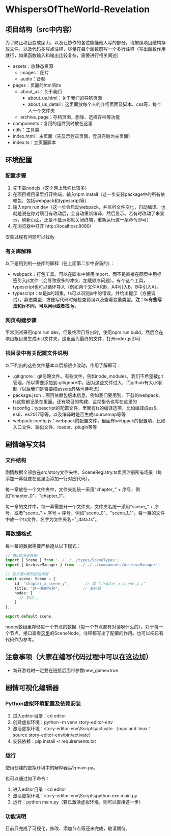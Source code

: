 # WhispersOfTheWorld-Revelation

## 项目结构（src中内容）

为了防止项目变成屎山，以及让协作的各位能懂他人写的部分，请按照项目结构存放文件。以及代码多写点注释，尽量在每个函数前写一个多行注释（写出函数作用就行，如果函数输入和输出比较复杂，需要进行相关阐述）

* assets：放静态资源
  * images：图片
  * audio：音频
* pages：页面的html和ts
  * about\_us：关于我们
    * about\_us.html：关于我们的导航页面
    * about\_us\_detail：这里面放每个人的介绍页面及脚本、css等，每个人一个文件夹
  * archive\_page：存档页面，删除、选择存档等功能
* components：复用的组件到时放在这里
* utils：工具类
* index.html：主页面（先显示登录页面，登录完后为主页面）
* index.ts：主页面脚本



## 环境配置

### 配置步骤

1. 先下载nodejs（这个网上教程比较多）
2. 在项目根目录里打开终端，输入npm install（这一步安装package中的所有依赖包，包括webpack和typescript等）
3. 输入npm run dev（这一步会启动webpack，并监听文件变化，自动编译。也就是说在你对项目有改动后，会自动重新编译，然后显示。若有时改动了未显示，刷新页面，还是不显示那就关闭终端，重新运行这一条命令即可）
4. 在浏览器中打开 http://localhost:8080/

安装过程有问题可以找lly

### 有关库解释

以下是用到的一些库的解释（在上面第二步中安装的）：

* webpack：打包工具。可以在脚本中使用import，而不是直接在网页中用标签引入js文件（会导致很多的冲突、加载顺序问题）。有个这个工具，typescript也可以循环导入（例如两个文件A和B，A中引入B，B中引入A）。
* typescript：ts是js的超集，ts可以识别js中的错误，并给出提示（方便调试）。静态类型，方便写代码时候检查错误以及查看变量类型。**注：ts有些写法和js不同，可以问ai或者找lly**。

### 网页构建步骤

平常测试采用npm run dev。但最终项目导出时，使用npm run build，然后会在项目根目录生成dist文件夹，这里面为最终的文件，打开index.js即可

### 根目录中有关配置文件说明

以下列出的这些文件基本以后都很少改动，作用了解即可：

* .gitignore：git忽略文件。有些文件，例如node_modules，我们不希望被git管理，所以需要添加到.gitignore中。因为这些文件过大，而github有大小限制（以后我们是否要把assets忽略也待考虑）
* package.json：项目依赖包版本信息，例如我们要用到、下载的webpack、ts这些都记录在里面。还有项目的构建、监视指令也写在这里的
* tsconfig：typescript的配置文件，里面有ts的编译选项，比如编译成es5、es6、es2017等等，以及编译时是否生成sourcemap等等
* webpack.config.js：webpack的配置文件，里面有webpack的配置项，比如入口文件、输出文件、loader、plugin等等



## 剧情编写文档

### 文件结构

剧情数据全部放在src/story文件夹中。SceneRegistry.ts负责注册所有场景（每添加一幕就要在这里面添加一行对应代码）。

每一章放在一个文件夹中，文件夹名统一采用"chapter_" + 序号，例如"chapter_0"、"chapter_1"。

每一章的文件中，每一幕需要开一个文件夹，文件夹名统一采用"scene_" + 序号，或者"scene_" + 序号 + 序号，例如"scene_0"、"scene_1_1"。每一幕的文件中放一个ts文件，名字为文件夹名+"_data.ts"。

### 幕数据格式

每一幕的数据需要严格遵从以下模式：

```typescript
// 第x章场景数据
import { Scene } from '../../../types/SceneTypes';
import { ArchiveManager } from '../../../components/ArchiveManager';

// 定义第x章的起始场景
const scene: Scene = {
    id: "chapter_x_scene_y",       // 或 "chapter_x_scene_y_z"
    title: "这一幕的名称",          // 幕标题
    nodes: [
      // 节点...
    ]
};

export default scene;
```

nodes数组里存储每一个节点的数据（每一个节点都有对话呀什么的）。对于每一个节点，接口查看[这里](src/types/SceneTypes.ts)的SceneNode，注释都写出了配置的作用。也可以把已有代码作为参考。



## 注意事项（大家在编写代码过程中可以在这边加）

* 新开游戏时一定要在链接后面带参数new_game=true



## 剧情可视化编辑器

### Python虚拟环境配置及依赖安装

1. 进入editor目录：cd editor
2. 创建虚拟环境：python -m venv story-editor-env
3. 激活虚拟环境：story-editor-env\Scripts\activate   （mac and linux：source story-editor-env/bin/activate）
4. 安装依赖：pip install -r requirements.txt

### 运行

使用创建的虚拟环境中的解释器运行main.py。

也可以通过如下命令：

1. 进入editor目录：cd editor
2. 激活虚拟环境：story-editor-env\Scripts\python.exe main.py
3. 运行：python main.py（若已激活虚拟环境，则可以直接这一步）

### 功能说明

目前只完成了可视化，修改、添加节点等还未完成，敬请期待。